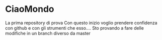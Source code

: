 # CiaoMondo
La prima repository di prova
Con questo inizio voglio prendere confidenza con github e con gli strumenti che esso....
Sto provando a fare delle modifiche in un branch diverso da master
